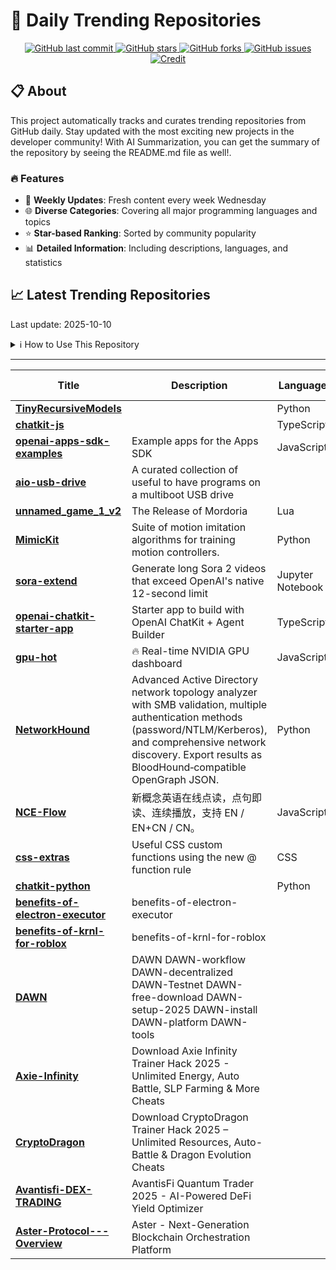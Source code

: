 # 🌟 Daily Trending Repositories

<div align="center">
<a href="https://github.com/marc-ko/daily-trending-repo/commits/main">
    <img src="https://img.shields.io/github/last-commit/marc-ko/daily-trending-repo" alt="GitHub last commit" />
</a>

<a href="https://github.com/marc-ko/daily-trending-repo/stargazers">
    <img src="https://img.shields.io/github/stars/marc-ko/daily-trending-repo" alt="GitHub stars" />
</a>
<a href="https://github.com/marc-ko/daily-trending-repo/network/members">
    <img src="https://img.shields.io/github/forks/marc-ko/daily-trending-repo" alt="GitHub forks" />
</a>
<a href="https://github.com/marc-ko/daily-trending-repo/issues">
    <img src="https://img.shields.io/github/issues/marc-ko/daily-trending-repo" alt="GitHub issues" />
</a>
<a alt="credit" href="https://github.com/zezhishao/DailyArXiv">
 <img src="https://img.shields.io/badge/credit%20-%20Idea%20From%20This%20Repo-blue" alt="Credit">
</a>
</div>

## 📋 About

This project automatically tracks and curates trending repositories from GitHub daily. Stay updated with the most exciting new projects in the developer community! With AI Summarization, you can get the summary of the repository by seeing the README.md file as well!.

### 🔥 Features

- 🔄 **Weekly Updates**: Fresh content every week Wednesday
- 🌐 **Diverse Categories**: Covering all major programming languages and topics
- ⭐ **Star-based Ranking**: Sorted by community popularity
- 📊 **Detailed Information**: Including descriptions, languages, and statistics

## 📈 Latest Trending Repositories

Last update: 2025-10-10

<details>
<summary>ℹ️ How to Use This Repository</summary>

1. **Star & Watch**: Click the 'Star' and 'Watch' buttons to receive weekly email notifications
2. **Browse**: Explore trending repositories organized by popularity
3. **Contribute**: Feel free to open issues or suggest improvements

</details>

---

| **Title** | **Description** | **Language** | **Summary** | **Tags** | **Stars Count** |
| --- | --- | --- | --- | --- | --- |
| **[TinyRecursiveModels](https://github.com/SamsungSAILMontreal/TinyRecursiveModels)** |  | Python |  |  | 2170 |
| **[chatkit-js](https://github.com/openai/chatkit-js)** |  | TypeScript |  |  | 1190 |
| **[openai-apps-sdk-examples](https://github.com/openai/openai-apps-sdk-examples)** | Example apps for the Apps SDK | JavaScript |  |  | 1172 |
| **[aio-usb-drive](https://github.com/fathulfahmy/aio-usb-drive)** | A curated collection of useful to have programs on a multiboot USB drive |  |  | <details><summary>all-i...</summary><p>all-in-one-tool, all-in-one-toolkit, iso, multiboot, multiboot-usb, multibootusb, usb, usb-drive, ventoy</p></details> | 1047 |
| **[unnamed_game_1_v2](https://github.com/Mordoria/unnamed_game_1_v2)** | The Release of Mordoria | Lua |  |  | 412 |
| **[MimicKit](https://github.com/xbpeng/MimicKit)** | Suite of motion imitation algorithms for training motion controllers. | Python |  |  | 402 |
| **[sora-extend](https://github.com/mshumer/sora-extend)** | Generate long Sora 2 videos that exceed OpenAI's native 12-second limit | Jupyter Notebook |  |  | 348 |
| **[openai-chatkit-starter-app](https://github.com/openai/openai-chatkit-starter-app)** | Starter app to build with OpenAI ChatKit + Agent Builder | TypeScript |  |  | 337 |
| **[gpu-hot](https://github.com/psalias2006/gpu-hot)** | 🔥 Real-time NVIDIA GPU dashboard | JavaScript |  | <details><summary>chart...</summary><p>charts, cuda, dashboard, docker, flask, gpu, gpu-monitoring, nvidia, nvidia-docker, nvidia-gpu, nvidia-smi, python, real-time, real-time-monitoring, socker-io, system-monitoring</p></details> | 308 |
| **[NetworkHound](https://github.com/MorDavid/NetworkHound)** | Advanced Active Directory network topology analyzer with SMB validation, multiple authentication methods (password/NTLM/Kerberos), and comprehensive network discovery. Export results as BloodHound‑compatible OpenGraph JSON. | Python |  |  | 262 |
| **[NCE-Flow](https://github.com/luzhenhua/NCE-Flow)** | 新概念英语在线点读，点句即读、连续播放，支持 EN / EN+CN / CN。 | JavaScript |  |  | 238 |
| **[css-extras](https://github.com/sindresorhus/css-extras)** | Useful CSS custom functions using the new @​function rule | CSS |  |  | 216 |
| **[chatkit-python](https://github.com/openai/chatkit-python)** |  | Python |  |  | 209 |
| **[benefits-of-electron-executor](https://github.com/Tabish123t/benefits-of-electron-executor)** | benefits-of-electron-executor |  |  | <details><summary>benef...</summary><p>benefits-of-electron-executor, electron-executor, wave-download, zorara-download</p></details> | 208 |
| **[benefits-of-krnl-for-roblox](https://github.com/shihebamri/benefits-of-krnl-for-roblox)** | benefits-of-krnl-for-roblox |  |  | <details><summary>benef...</summary><p>benefits-of-electron-executor, electron-executor, krnl, wave-download, zorara-download</p></details> | 208 |
| **[DAWN](https://github.com/maopro825/DAWN)** | DAWN DAWN-workflow DAWN-decentralized DAWN-Testnet DAWN-free-download DAWN-setup-2025 DAWN-install DAWN-platform DAWN-tools |  |  | <details><summary>dawn,...</summary><p>dawn, dawn-decentralized, dawn-free-download, dawn-install, dawn-setup-2025, dawn-testnet, dawn-workflow</p></details> | 208 |
| **[Axie-Infinity](https://github.com/hamza124243/Axie-Infinity)** | Download Axie Infinity Trainer Hack 2025 - Unlimited Energy, Auto Battle, SLP Farming & More Cheats |  |  | <details><summary>axie-...</summary><p>axie-infinity, axie-infinity-axies, axie-infinity-blockchain, axie-infinity-game, axie-infinity-nft</p></details> | 208 |
| **[CryptoDragon](https://github.com/SaumyaRana21/CryptoDragon)** | Download CryptoDragon Trainer Hack 2025 – Unlimited Resources, Auto-Battle & Dragon Evolution Cheats |  |  | <details><summary>crypt...</summary><p>cryptodragon, cryptodragon-blockchain, cryptodragon-crypto, cryptodragon-defi, cryptodragon-nft, cryptodragon-smartcontract, cryptodragon-token, cryptodragon-web3</p></details> | 208 |
| **[Avantisfi-DEX-TRADING](https://github.com/ZaferGunal/Avantisfi-DEX-TRADING)** | AvantisFi Quantum Trader 2025 - AI-Powered DeFi Yield Optimizer |  |  | <details><summary>apy-i...</summary><p>apy-in-defi, avantis, avantisfi, avantisfi-trading-bot-review-2025, avantisfialpha, defialpha, yieldfarming</p></details> | 208 |
| **[Aster-Protocol---Overview](https://github.com/DariusCorp/Aster-Protocol---Overview)** | Aster - Next-Generation Blockchain Orchestration Platform |  |  | <details><summary>aster...</summary><p>aster-coin, aster-defi, aster-protocol</p></details> | 208 |

